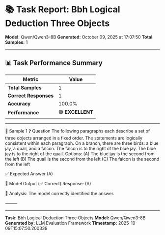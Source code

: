 # 📚 Task Report: Bbh Logical Deduction Three Objects

**Model:** Qwen/Qwen3-8B
**Generated:** October 09, 2025 at 17:07:50
**Total Samples:** 1

---

## 📊 Task Performance Summary

| Metric | Value |
| ------ | ----- |
| **Total Samples** | 1 |
| **Correct Responses** | 1 |
| **Accuracy** | 100.0% |
| **Performance** | 🟢 **EXCELLENT** |

---

📝 Sample 1
❓ Question
The following paragraphs each describe a set of three objects arranged in a fixed order. The statements are logically consistent within each paragraph. On a branch, there are three birds: a blue jay, a quail, and a falcon. The falcon is to the right of the blue jay. The blue jay is to the right of the quail.
Options:
(A) The blue jay is the second from the left
(B) The quail is the second from the left
(C) The falcon is the second from the left

✅ Expected Answer
(A)

🤖 Model Output (✅ Correct)
Response: (A)

💬 Analysis:
The model correctly identified the answer.

⸻

---

**Task:** Bbh Logical Deduction Three Objects
**Model:** Qwen/Qwen3-8B
**Generated by:** LLM Evaluation Framework
**Timestamp:** 2025-10-09T15:07:50.200339